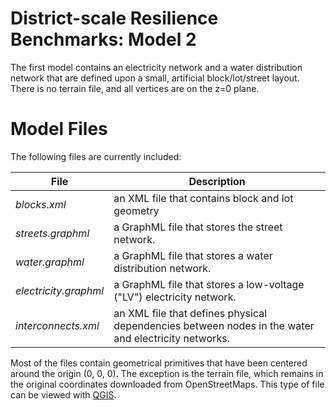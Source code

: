 # District-scale Resilience Benchmarks: Model 2

The first model contains an electricity network and a water distribution network that are defined upon a small, artificial block/lot/street layout. There is no terrain file, and all vertices are on the z=0 plane.


# Model Files

The following files are currently included:

| File  | Description |
| ------------- | ------------- |
| _blocks.xml_  | an XML file that contains block and lot geometry  |
| _streets.graphml_| a GraphML file that stores the street network.|
| _water.graphml_|  a GraphML file that stores a water distribution network.|
| _electricity.graphml_| a GraphML file that stores a low-voltage ("LV") electricity network.|
| _interconnects.xml_| an XML file that defines physical dependencies between nodes in the water and electricity networks.|

Most of the files contain geometrical primitives that have been centered around the origin (0, 0, 0). The exception is the terrain file, which remains in the original coordinates downloaded from OpenStreetMaps. This type of file can be viewed with [QGIS](https://www.qgis.org/en/site/).
